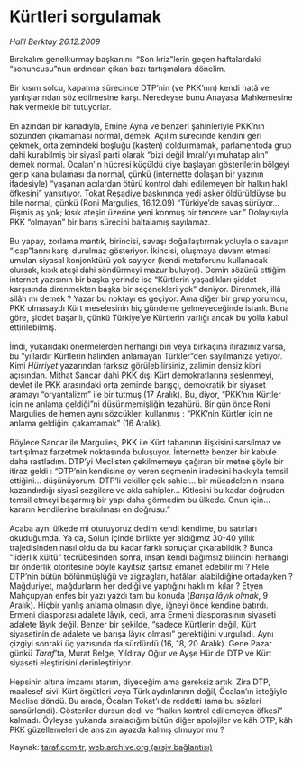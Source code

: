 # Kürtleri sorgulamak

*Halil Berktay 26.12.2009*

<div class="yazi">Bırakalım genelkurmay başkanını. “Son kriz”lerin geçen haftalardaki “sonuncusu”nun ardından çıkan bazı tartışmalara dönelim. <br/><br/>Bir kısım solcu, kapatma sürecinde DTP’nin (ve PKK’nın) kendi hatâ ve yanlışlarından söz edilmesine karşı. Neredeyse bunu Anayasa Mahkemesine hak vermekle bir tutuyorlar. <br/><br/>En azından bir kanadıyla, Emine Ayna ve benzeri şahinleriyle PKK’nın sözünden çıkamaması normal, demek. Açılım sürecinde kendini geri çekmek, orta zemindeki boşluğu (kasten) doldurmamak, parlamentoda grup dahi kurabilmiş bir siyasî parti olarak “bizi değil İmralı’yı muhatap alın” demek normal. Öcalan’ın hücresi küçüldü diye başlayan gösterilerin bölgeyi gerip kana bulaması da normal, çünkü (internette dolaşan bir yazının ifadesiyle) “yaşanan acılardan ötürü kontrol dahi edilemeyen bir halkın haklı öfkesini” yansıtıyor. Tokat Reşadiye baskınında yedi asker öldürüldüyse bu bile normal, çünkü (Roni Margulies, 16.12.09) “Türkiye’de savaş sürüyor... Pişmiş aş yok; kısık ateşin üzerine yeni konmuş bir tencere var.” Dolayısıyla PKK “olmayan” bir barış sürecini baltalamış sayılamaz. <br/><br/>Bu yapay, zorlama mantık, birincisi, savaşı doğallaştırmak yoluyla o savaşın “icap”larını karşı durulmaz gösteriyor. İkincisi, oluşmaya devam etmesi umulan siyasal konjonktürü yok sayıyor (kendi metaforunu kullanacak olursak, kısık ateşi dahi söndürmeyi mazur buluyor). Demin sözünü ettiğim internet yazısının bir başka yerinde ise “Kürtlerin yaşadıkları şiddet karşısında direnmekten başka bir seçenekleri yok” deniyor. Direnmek, illâ silâh mı demek ? Yazar bu noktayı es geçiyor. Ama diğer bir grup yorumcu, PKK olmasaydı Kürt meselesinin hiç gündeme gelmeyeceğinde israrlı. Buna göre, şiddet başarılı, çünkü Türkiye’ye Kürtlerin varlığı ancak bu yolla kabul ettirilebilmiş. <br/><br/>İmdi, yukarıdaki önermelerden herhangi biri veya birkaçına itirazınız varsa, bu “yıllardır Kürtlerin halinden anlamayan Türkler”den sayılmanıza yetiyor. Kimi <i>Hürriyet</i> yazarından farksız görülebilirsiniz, zalimin densiz kibri açısından. Mithat Sancar dahi PKK dışı Kürt demokratlarına seslenmeyi, devlet ile PKK arasındaki orta zeminde barışçı, demokratik bir siyaset aramayı “oryantalizm” ile bir tutmuş (17 Aralık). Bu, diyor, “PKK’nın Kürtler için ne anlama geldiği”ni düşünmemişliğin tezahürü. Bir gün önce Roni Margulies de hemen aynı sözcükleri kullanmış : “PKK’nin Kürtler için ne anlama geldiğini çakamamak” (16 Aralık). <br/><br/>Böylece Sancar ile Margulies, PKK ile Kürt tabanının ilişkisini sarsılmaz ve tartışılmaz farzetmek noktasında buluşuyor. İnternette benzer bir kabule daha rastladım. DTP’yi Meclisten çekilmemeye çağıran bir metne şöyle bir itiraz geldi : “DTP’nin kendisine oy veren seçmenin iradesini hakkıyla temsil ettiğini... düşünüyorum. DTP’li vekiller çok sahici... bir mücadelenin insana kazandırdığı siyasî sezgilere ve akla sahipler... Kitlesini bu kadar doğrudan temsil etmeyi başarmış bir yapı daha görmedim bu ülkede. Onun için... kararın kendilerine bırakılması en doğrusu.” <br/><br/>Acaba aynı ülkede mi oturuyoruz dedim kendi kendime, bu satırları okuduğumda. Ya da, Solun içinde birlikte yer aldığımız 30-40 yıllık trajedisinden nasıl oldu da bu kadar farklı sonuçlar çıkarabildik ? Bunca “liderlik kültü” tecrübesinden sonra, insan kendi bağımsız bilincini herhangi bir önderlik otoritesine böyle kayıtsız şartsız emanet edebilir mi ? Hele DTP’nin bütün bölünmüşlüğü ve zigzagları, hatâları alabildiğine ortadayken ? Mağduriyet, mağdurların her dediği ve yaptığını haklı mı kılar ? Etyen Mahçupyan enfes bir yazı yazdı tam bu konuda (<i>Barışa lâyık olmak</i>, 9 Aralık). Hiçbir yanlış anlama olmasın diye, iğneyi önce kendine batırdı. Ermeni diasporası adalete lâyık, dedi, ama Ermeni diasporasının siyaseti adalete lâyık değil. Benzer bir şekilde, “sadece Kürtlerin değil, Kürt siyasetinin de adalete ve barışa lâyık olması” gerektiğini vurguladı. Aynı çizgiyi sonraki üç yazısında da sürdürdü (16, 18, 20 Aralık). Gene Pazar günkü <i>Taraf</i>’ta, Murat Belge, Yıldıray Oğur ve Ayşe Hür de DTP ve Kürt siyaseti eleştirisini derinleştiriyor. <br/><br/>Hepsinin altına imzamı atarım, diyeceğim ama gereksiz artık. Zira DTP, maalesef sivil Kürt örgütleri veya Türk aydınlarının değil, Öcalan’ın isteğiyle Meclise döndü. Bu arada, Öcalan Tokat’ı da reddetti (ama bu sözleri sansürlendi). Gösteriler dursun dedi ve “halkın kontrol edilemeyen öfkesi” kalmadı. Öyleyse yukarıda sıraladığım bütün diğer apolojiler ve kâh DTP, kâh PKK güzellemeleri de ansızın ayazda kalmış olmuyor mu ? 
              </div>

Kaynak: [taraf.com.tr](http://taraf.com.tr:80/makale/9222.htm), [web.archive.org (arşiv bağlantısı)](http://web.archive.org/web/20100315104824/http://taraf.com.tr:80/makale/9222.htm)
